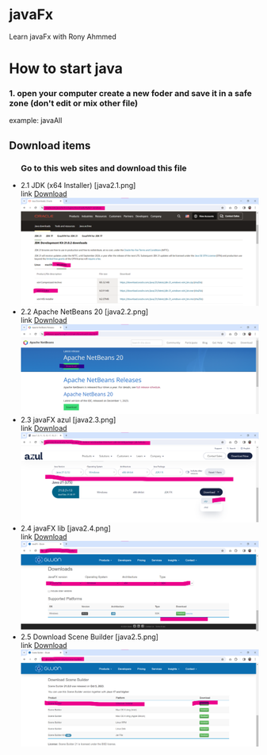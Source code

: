 # javaFx
Learn javaFx with Rony Ahmmed

# How to start java
### 1. open your computer create a new foder and save it in a safe zone (don't edit or mix other file)
<p>example: javaAll</p>

## Download items
<ul>
    
### Go to this web sites and download this file

<li> 2.1 JDK (x64 Installer) [java2.1.png] </li>
link <a href="https://www.oracle.com/java/technologies/downloads/#jdk21-windows">Download</a>
<br>
<img src="img/java2.1.png">

<li>2.2 Apache NetBeans 20 [java2.2.png]</li>
link <a href="https://netbeans.apache.org/front/main/download/index.html">Download</a>
<br>
<img src="img/java2.2.png">

<li>2.3 javaFX azul [java2.3.png]</li>
link <a href="https://www.azul.com/downloads/?version=java-21-lts&os=windows&architecture=x86-64-bit&package=jdk-fx#zulu">Download</a>
<br>
<img src="img/java2.3.png">

<li>2.4 javaFX lib [java2.4.png]</li>
link <a href="https://gluonhq.com/products/javafx/">Download</a>
<br>
<img src="img/java2.4.png">

<li>2.5 Download Scene Builder [java2.5.png]</li>
link <a href="https://gluonhq.com/products/scene-builder/">Download</a>
<br>
<img src="img/java2.5.png">
